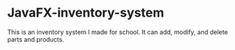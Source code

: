# JavaFX-inventory-system
This is an inventory system I made for school. It can add, modify, and delete parts and products.
